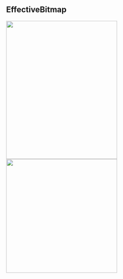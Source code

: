 ## EffectiveBitmap

<img src="https://github.com/zengfw/EffectiveBitmap/blob/master/image/img1.jpg" width = "300" height = "374" align=center />

<img src="https://github.com/zengfw/EffectiveBitmap/blob/master/image/img2.jpg" width = "300" height = "308" align=center />
